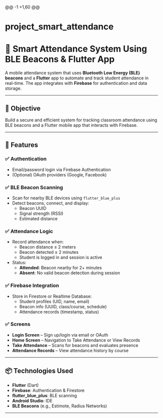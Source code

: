 @@ -1 +1,60 @@
# project_smart_attendance
# 📱 Smart Attendance System Using BLE Beacons & Flutter App

A mobile attendance system that uses **Bluetooth Low Energy (BLE) beacons** and a **Flutter** app to automate and track student attendance in real-time. The app integrates with **Firebase** for authentication and data storage.

---

## 🎯 Objective

Build a secure and efficient system for tracking classroom attendance using BLE beacons and a Flutter mobile app that interacts with Firebase.

---

## 🚀 Features

### ✅ Authentication
- Email/password login via Firebase Authentication
- (Optional) OAuth providers (Google, Facebook)

### ✅ BLE Beacon Scanning
- Scan for nearby BLE devices using `flutter_blue_plus`
- Detect beacons, connect, and display:
  - Beacon UUID
  - Signal strength (RSSI)
  - Estimated distance

### ✅ Attendance Logic
- Record attendance when:
  - Beacon distance ≤ 2 meters
  - Beacon detected ≥ 2 minutes
  - Student is logged in and session is active
- Status:
  - **Attended**: Beacon nearby for 2+ minutes
  - **Absent**: No valid beacon detection during session

### ✅ Firebase Integration
- Store in Firestore or Realtime Database:
  - Student profiles (UID, name, email)
  - Beacon info (UUID, class/course, schedule)
  - Attendance records (timestamp, status)

### ✅ Screens
- **Login Screen** – Sign up/login via email or OAuth
- **Home Screen** – Navigation to Take Attendance or View Records
- **Take Attendance** – Scans for beacons and evaluates presence
- **Attendance Records** – View attendance history by course

---

## 📦 Technologies Used

- **Flutter** (Dart)
- **Firebase**: Authentication & Firestore
- **flutter_blue_plus**: BLE scanning
- **Android Studio**: IDE
- **BLE Beacons** (e.g., Estimote, Radius Networks)

---
